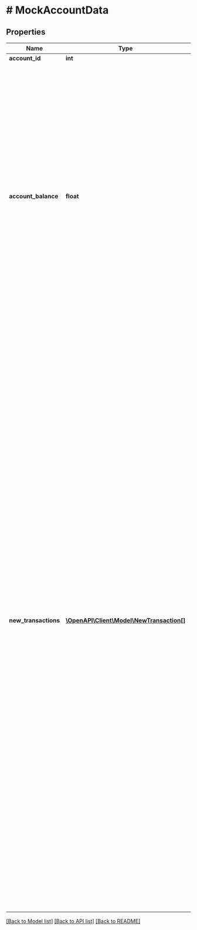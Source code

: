 # # MockAccountData

## Properties

Name | Type | Description | Notes
------------ | ------------- | ------------- | -------------
**account_id** | **int** | Account identifier |
**account_balance** | **float** | The balance that this account should be set to.&lt;br/&gt;&lt;br/&gt;&lt;b&gt;NOTE&lt;/b&gt;:&lt;br/&gt;&amp;bull; If the specified balance does not add up to the account&#39;s current balance plus the sum of the &#39;newTransactions&#39;, then finAPI will fix the balance deviation with the insertion of an adjusting entry (&#39;Zwischensaldo&#39; transaction).&lt;br/&gt;&amp;bull; This service is not calculating exchange rates for transactions, so if &#39;newTransactions&#39; contains any transactions with a currency different to the account&#39;s currency, then the balance deviation might get calculated incorrectly. |
**new_transactions** | [**\OpenAPI\Client\Model\NewTransaction[]**](NewTransaction.md) | New transactions that should be imported into the account (at most 1000 transactions at once). Please make sure that the value you pass in the &#39;accountBalance&#39; field equals the current account balance plus the sum of the new transactions that you pass here, otherwise finAPI will detect a deviation in the balance and might add an adjusting entry (&#39;Zwischensaldo&#39; transaction). &lt;br/&gt;Please also note that it is not guaranteed that all transactions that you pass here will actually get imported. More specifically, finAPI will ignore any transactions whose booking date is prior to the date of the last successful account update minus 10 days (which is the default &#39;update window&#39; that finAPI uses when importing new transactions). Also, finAPI will ignore any transactions that are considered duplicates of already existing transactions within the update window. This is the case for instance when you try to import a new transaction with the same booking date and same amount as an already existing transaction. In such cases, you might get an adjusting entry too (&#39;Zwischensaldo&#39; transaction), as your given balance might not add up to the transactions that will exist in the account after the update.&lt;br/&gt; &lt;strong&gt;Type:&lt;/strong&gt; NewTransaction | [optional]

[[Back to Model list]](../../README.md#models) [[Back to API list]](../../README.md#endpoints) [[Back to README]](../../README.md)
